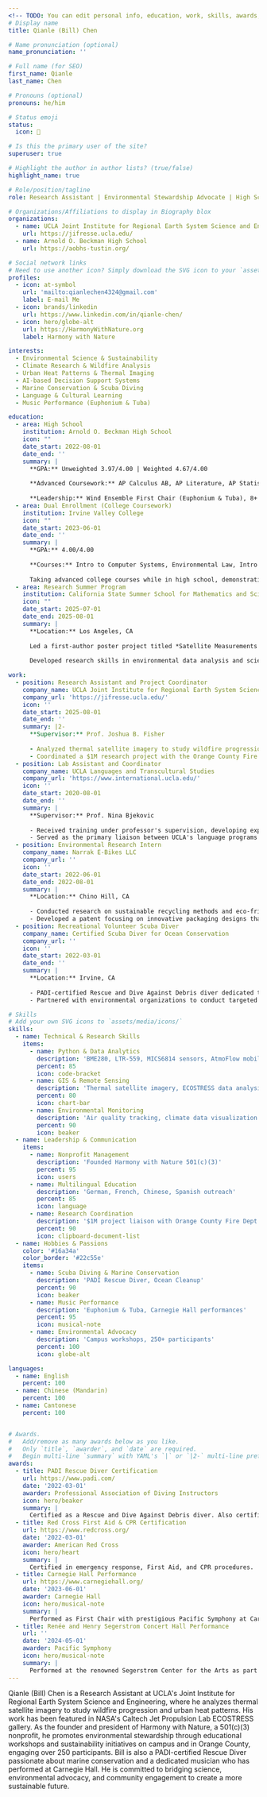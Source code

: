 ```yaml
---
<!-- TODO: You can edit personal info, education, work, skills, awards, and social links in this file -->
# Display name
title: Qianle (Bill) Chen

# Name pronunciation (optional)
name_pronunciation: ''

# Full name (for SEO)
first_name: Qianle
last_name: Chen

# Pronouns (optional)
pronouns: he/him

# Status emoji
status:
  icon: 🌱

# Is this the primary user of the site?
superuser: true

# Highlight the author in author lists? (true/false)
highlight_name: true

# Role/position/tagline
role: Research Assistant | Environmental Stewardship Advocate | High School Student

# Organizations/Affiliations to display in Biography blox
organizations:
  - name: UCLA Joint Institute for Regional Earth System Science and Engineering
    url: https://jifresse.ucla.edu/
  - name: Arnold O. Beckman High School
    url: https://aobhs-tustin.org/

# Social network links
# Need to use another icon? Simply download the SVG icon to your `assets/media/icons/` folder.
profiles:
  - icon: at-symbol
    url: 'mailto:qianlechen4324@gmail.com'
    label: E-mail Me
  - icon: brands/linkedin
    url: https://www.linkedin.com/in/qianle-chen/
  - icon: hero/globe-alt
    url: https://HarmonyWithNature.org
    label: Harmony with Nature

interests:
  - Environmental Science & Sustainability
  - Climate Research & Wildfire Analysis
  - Urban Heat Patterns & Thermal Imaging
  - AI-based Decision Support Systems
  - Marine Conservation & Scuba Diving
  - Language & Cultural Learning
  - Music Performance (Euphonium & Tuba)

education:
  - area: High School
    institution: Arnold O. Beckman High School
    icon: ""
    date_start: 2022-08-01
    date_end: ''
    summary: |
      **GPA:** Unweighted 3.97/4.00 | Weighted 4.67/4.00
      
      **Advanced Coursework:** AP Calculus AB, AP Literature, AP Statistics, AP Chinese, AP Computer Science Principles, AP Physics 1, AP Physics C Mechanics, AP World History, AP Gov/Econ
      
      **Leadership:** Wind Ensemble First Chair (Euphonium & Tuba), 8+ years music dedication. Performed at Carnegie Hall and Renée and Henry Segerstrom Concert Hall.
  - area: Dual Enrollment (College Coursework)
    institution: Irvine Valley College
    icon: ""
    date_start: 2023-06-01
    date_end: ''
    summary: |
      **GPA:** 4.00/4.00
      
      **Courses:** Intro to Computer Systems, Environmental Law, Intro to Sustainability, Intro to Ecology, Intro to Psychology, Biological Psychology, Principles Micro Econ, Principles Macro Econ
      
      Taking advanced college courses while in high school, demonstrating academic rigor and commitment to interdisciplinary learning.
  - area: Research Summer Program
    institution: California State Summer School for Mathematics and Science
    icon: ""
    date_start: 2025-07-01
    date_end: 2025-08-01
    summary: |
      **Location:** Los Angeles, CA
      
      Led a first-author poster project titled *Satellite Measurements of Evapotranspiration Predict Plant Water Stress*.
      
      Developed research skills in environmental data analysis and scientific communication.

work:
  - position: Research Assistant and Project Coordinator
    company_name: UCLA Joint Institute for Regional Earth System Science and Engineering
    company_url: 'https://jifresse.ucla.edu/'
    icon: ''
    date_start: 2025-08-01
    date_end: ''
    summary: |2-
      **Supervisor:** Prof. Joshua B. Fisher
      
      - Analyzed thermal satellite imagery to study wildfire progression and urban heat patterns using GIS visualizations and thermal analytics; findings featured in NASA Caltech Jet Propulsion Lab's ECOSTRESS gallery.
      - Coordinated a $1M research project with the Orange County Fire Department to develop an AI-based decision-support model for wildfire response, serving as the primary liaison to translate operational needs into research goals and contributing to the design of algorithms for resource allocation and multi-incident decision-making.
  - position: Lab Assistant and Coordinator
    company_name: UCLA Languages and Transcultural Studies
    company_url: 'https://www.international.ucla.edu/'
    icon: ''
    date_start: 2020-08-01
    date_end: ''
    summary: |
      **Supervisor:** Prof. Nina Bjekovic
      
      - Received training under professor's supervision, developing expertise in language program outreach and student engagement. Organized multilingual education initiatives, including language fairs and information sessions.
      - Served as the primary liaison between UCLA's language programs and 30+ high schools in Southern California, managing outreach efforts for the German, French, Chinese, and Spanish language departments. Facilitated access for over 300 students to linguistic and cultural learning opportunities.
  - position: Environmental Research Intern
    company_name: Narrak E-Bikes LLC
    company_url: ''
    icon: ''
    date_start: 2022-06-01
    date_end: 2022-08-01
    summary: |
      **Location:** Chino Hill, CA
      
      - Conducted research on sustainable recycling methods and eco-friendly packaging solutions to reduce waste by 30% and improve the environmental impact of e-bike production.
      - Developed a patent focusing on innovative packaging designs that incorporated biodegradable and recyclable materials, enhancing the company's sustainability practices and aligning with green manufacturing standards.
  - position: Recreational Volunteer Scuba Diver
    company_name: Certified Scuba Diver for Ocean Conservation
    company_url: ''
    icon: ''
    date_start: 2022-03-01
    date_end: ''
    summary: |
      **Location:** Irvine, CA
      
      - PADI-certified Rescue and Dive Against Debris diver dedicated to marine conservation through hands-on underwater cleanup and data reporting initiatives.
      - Partnered with environmental organizations to conduct targeted dives that remove ocean debris, mitigate pollution, and contribute critical findings to the PADI global database. Additionally certified in First Aid and CPR by the Red Cross, ensuring safety leadership in all diving operations.

# Skills
# Add your own SVG icons to `assets/media/icons/`
skills:
  - name: Technical & Research Skills
    items:
      - name: Python & Data Analytics
        description: 'BME280, LTR-559, MICS6814 sensors, AtmoFlow mobile app'
        percent: 85
        icon: code-bracket
      - name: GIS & Remote Sensing
        description: 'Thermal satellite imagery, ECOSTRESS data analysis'
        percent: 80
        icon: chart-bar
      - name: Environmental Monitoring
        description: 'Air quality tracking, climate data visualization'
        percent: 90
        icon: beaker
  - name: Leadership & Communication
    items:
      - name: Nonprofit Management
        description: 'Founded Harmony with Nature 501(c)(3)'
        percent: 95
        icon: users
      - name: Multilingual Education
        description: 'German, French, Chinese, Spanish outreach'
        percent: 85
        icon: language
      - name: Research Coordination
        description: '$1M project liaison with Orange County Fire Dept'
        percent: 90
        icon: clipboard-document-list
  - name: Hobbies & Passions
    color: '#16a34a'
    color_border: '#22c55e'
    items:
      - name: Scuba Diving & Marine Conservation
        description: 'PADI Rescue Diver, Ocean Cleanup'
        percent: 90
        icon: beaker
      - name: Music Performance
        description: 'Euphonium & Tuba, Carnegie Hall performances'
        percent: 95
        icon: musical-note
      - name: Environmental Advocacy
        description: 'Campus workshops, 250+ participants'
        percent: 100
        icon: globe-alt

languages:
  - name: English
    percent: 100
  - name: Chinese (Mandarin)
    percent: 100
  - name: Cantonese
    percent: 100


# Awards.
#   Add/remove as many awards below as you like.
#   Only `title`, `awarder`, and `date` are required.
#   Begin multi-line `summary` with YAML's `|` or `|2-` multi-line prefix and indent 2 spaces below.
awards:
  - title: PADI Rescue Diver Certification
    url: https://www.padi.com/
    date: '2022-03-01'
    awarder: Professional Association of Diving Instructors
    icon: hero/beaker
    summary: |
      Certified as a Rescue and Dive Against Debris diver. Also certified in First Aid and CPR by the Red Cross, ensuring safety leadership in all diving operations.
  - title: Red Cross First Aid & CPR Certification
    url: https://www.redcross.org/
    date: '2022-03-01'
    awarder: American Red Cross
    icon: hero/heart
    summary: |
      Certified in emergency response, First Aid, and CPR procedures.
  - title: Carnegie Hall Performance
    url: https://www.carnegiehall.org/
    date: '2023-06-01'
    awarder: Carnegie Hall
    icon: hero/musical-note
    summary: |
      Performed as First Chair with prestigious Pacific Symphony at Carnegie Hall, representing TUSD honor band.
  - title: Renée and Henry Segerstrom Concert Hall Performance
    url: ''
    date: '2024-05-01'
    awarder: Pacific Symphony
    icon: hero/musical-note
    summary: |
      Performed at the renowned Segerstrom Center for the Arts as part of the Pacific Symphony.
---
```


Qianle (Bill) Chen is a Research Assistant at UCLA's Joint Institute for Regional Earth System Science and Engineering, where he analyzes thermal satellite imagery to study wildfire progression and urban heat patterns. His work has been featured in NASA's Caltech Jet Propulsion Lab ECOSTRESS gallery. As the founder and president of Harmony with Nature, a 501(c)(3) nonprofit, he promotes environmental stewardship through educational workshops and sustainability initiatives on campus and in Orange County, engaging over 250 participants. Bill is also a PADI-certified Rescue Diver passionate about marine conservation and a dedicated musician who has performed at Carnegie Hall. He is committed to bridging science, environmental advocacy, and community engagement to create a more sustainable future.
